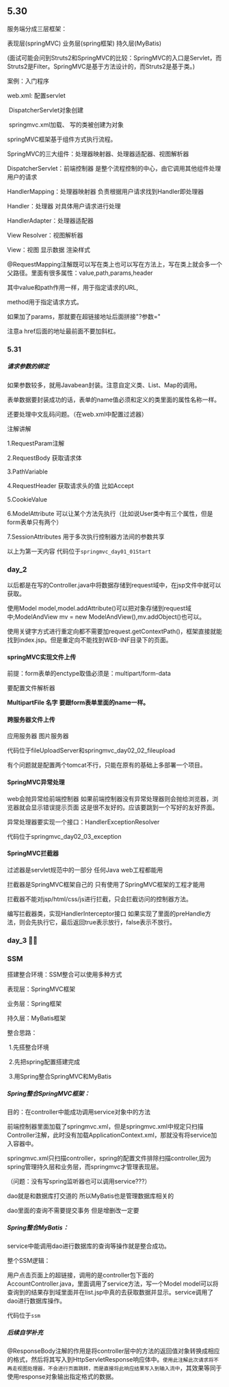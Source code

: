 ## 5.30

服务端分成三层框架：

表现层(springMVC)  业务层(spring框架)  持久层(MyBatis)

(面试可能会问到Struts2和SpringMVC的比较：SpringMVC的入口是Servlet，而Struts2是Filter。SpringMVC是基于方法设计的，而Struts2是基于类。)



案例：入门程序   

web.xml: 配置servlet  

​                 DispatcherServlet对象创建

​                 springmvc.xml加载、 写的类被创建为对象

 

springMVC框架基于组件方式执行流程。

SpringMVC的三大组件：处理器映射器、处理器适配器、视图解析器       

DispatcherServlet：前端控制器   是整个流程控制的中心，由它调用其他组件处理用户的请求

HandlerMapping：处理器映射器   负责根据用户请求找到Handler即处理器

Handler：处理器   对具体用户请求进行处理

HandlerAdapter：处理器适配器

View Resolver：视图解析器

View：视图   显示数据 渲染样式



@RequestMapping注解既可以写在类上也可以写在方法上，写在类上就会多一个父路径。里面有很多属性：value,path,params,header

其中value和path作用一样，用于指定请求的URL,

method用于指定请求方式。

如果加了params，那就要在超链接地址后面拼接"?参数="

注意a href后面的地址最前面不要加斜杠。



### 5.31

##### 请求参数的绑定

如果参数较多，就用Javabean封装。注意自定义类、List、Map的调用。

表单数据要封装成功的话，表单的name值必须和定义的类里面的属性名称一样。

还要处理中文乱码问题。（在web.xml中配置过滤器）



注解讲解

1.RequestParam注解

2.RequestBody  获取请求体

3.PathVariable

4.RequestHeader  获取请求头的值 比如Accept

5.CookieValue

6.ModelAttribute  可以让某个方法先执行（比如说User类中有三个属性，但是form表单只有两个）

7.SessionAttributes  用于多次执行控制器方法间的参数共享

以上为第一天内容  代码位于`springmvc_day01_01Start`



### day_2

以后都是在写的Controller.java中将数据存储到request域中，在jsp文件中就可以获取。

使用Model model,model.addAttribute()可以把对象存储到request域中;ModelAndView mv = new ModelAndView(),mv.addObject()也可以。

使用关键字方式进行重定向都不需要加request.getContextPath()，框架直接就能找到index.jsp。但是重定向不能找到WEB-INF目录下的页面。

#### springMVC实现文件上传

前提：form表单的enctype取值必须是：multipart/form-data

要配置文件解析器

**MultipartFile  名字 要跟form表单里面的name一样。**



#### 跨服务器文件上传

应用服务器   图片服务器

代码位于fileUploadServer和springmvc_day02_02_fileupload

有个问题就是配置两个tomcat不行，只能在原有的基础上多部署一个项目。

#### SpringMVC异常处理

web会抛异常给前端控制器  如果前端控制器没有异常处理器则会抛给浏览器，浏览器就会显示错误提示页面   这是很不友好的。应该要跳到一个写好的友好界面。

异常处理器要实现一个接口：HandlerExceptionResolver

代码位于springmvc_day02_03_exception

#### SpringMVC拦截器

过滤器是servlet规范中的一部分  任何Java web工程都能用

拦截器是SpringMVC框架自己的  只有使用了SpringMVC框架的工程才能用

拦截器不能对jsp/html/css/js进行拦截，只会拦截访问的控制器方法。

编写拦截器类，实现HandlerInterceptor接口   如果实现了里面的preHandle方法，则会先执行它，最后返回true表示放行，false表示不放行。



### day_3  :blonde_woman:

### SSM

搭建整合环境：SSM整合可以使用多种方式

表现层：SpringMVC框架

业务层：Spring框架

持久层：MyBatis框架

整合思路：

​        1.先搭整合环境

​        2.先把spring配置搭建完成

​        3.用Spring整合SpringMVC和MyBatis



##### Spring整合SpringMVC框架：

目的：在controller中能成功调用service对象中的方法

前端控制器里面加载了springmvc.xml，但是springmvc.xml中规定只扫描Controller注解，此时没有加载ApplicationContext.xml，那就没有将service加入容器中。

springmvc.xml只扫描controller，spring的配置文件排除扫描controller,因为spring管理持久层和业务层，而springmvc才管理表现层。

（问题：没有写spring监听器也可以调用service???）

dao就是和数据库打交道的  所以MyBatis也是管理数据库相关的 

dao里面的查询不需要提交事务  但是增删改一定要

##### Spring整合MyBatis：

service中能调用dao进行数据库的查询等操作就是整合成功。



整个SSM逻辑：

用户点击页面上的超链接，调用的是controller包下面的AccountController.java，里面调用了service方法，写一个Model model可以将查询到的结果存到域里面并在list.jsp中真的去获取数据并显示。service调用了dao进行数据库操作。

代码位于`ssm`



##### 后续自学补充

@ResponseBody注解的作用是将controller层中的方法的返回值对象转换成相应的格式，然后将其写入到HttpServletResponse响应体中。`使用此注解此次请求将不再走视图处理器，不会进行页面跳转，而是直接将此响应结果写入到输入流中`，其效果等同于使用response对象输出指定格式的数据。



